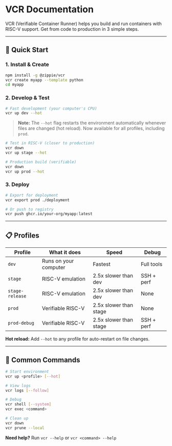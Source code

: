 # VCR Documentation

VCR (Verifiable Container Runner) helps you build and run containers with RISC-V support. Get from code to production in 3 simple steps.

---

## 🚀 Quick Start

### 1. Install & Create
```bash
npm install -g @zippie/vcr
vcr create myapp --template python
cd myapp
```

### 2. Develop & Test
```bash
# Fast development (your computer's CPU)
vcr up dev --hot
```
> **Note:** The `--hot` flag restarts the environment automatically whenever files are changed (hot reload). Now available for all profiles, including `prod`.

```bash
# Test in RISC-V (closer to production)
vcr down
vcr up stage --hot

# Production build (verifiable)
vcr down
vcr up prod --hot
```

### 3. Deploy
```bash
# Export for deployment
vcr export prod ./deployment

# Or push to registry
vcr push ghcr.io/your-org/myapp:latest
```

---

## 📋 Profiles

| Profile        | What it does           | Speed         | Debug         |
|---------------|-----------------------|---------------|--------------|
| `dev`         | Runs on your computer | Fastest       | Full tools    |
| `stage`       | RISC-V emulation      | 2.5x slower than dev | SSH + perf    |
| `stage-release`| RISC-V emulation     | 2.5x slower than dev | None          |
| `prod`        | Verifiable RISC-V     | 2.5x slower than stage | None          |
| `prod-debug`  | Verifiable RISC-V     | 2.5x slower than stage | SSH + perf    |

**Hot reload:** Add `--hot` to any profile for auto-restart on file changes.

---

## 🔧 Common Commands

```bash
# Start environment
vcr up <profile> [--hot]

# View logs
vcr logs [--follow]

# Debug
vcr shell [--system]
vcr exec <command>

# Clean up
vcr down
vcr prune --local
```

**Need help?** Run `vcr --help` or `vcr <command> --help` 